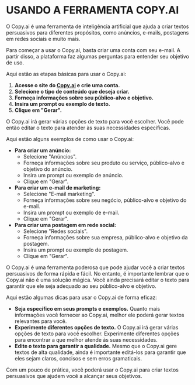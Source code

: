 # USANDO A FERRAMENTA COPY.AI
O Copy.ai é uma ferramenta de inteligência artificial que ajuda a criar textos persuasivos para diferentes propósitos, como anúncios, e-mails, postagens em redes sociais e muito mais.

Para começar a usar o Copy.ai, basta criar uma conta com seu e-mail. A partir disso, a plataforma faz algumas perguntas para entender seu objetivo de uso.

Aqui estão as etapas básicas para usar o Copy.ai:

1. **Acesse o site do [Copy.ai](https://www.copy.ai/) e crie uma conta.**
2. **Selecione o tipo de conteúdo que deseja criar.**
3. **Forneça informações sobre seu público-alvo e objetivo.**
4. **Insira um prompt ou exemplo de texto.**
5. **Clique em "Gerar".**

O Copy.ai irá gerar várias opções de texto para você escolher. Você pode então editar o texto para atender às suas necessidades específicas.

Aqui estão alguns exemplos de como usar o Copy.ai:

* **Para criar um anúncio:**
    * Selecione "Anúncios".
    * Forneça informações sobre seu produto ou serviço, público-alvo e objetivo do anúncio.
    * Insira um prompt ou exemplo de anúncio.
    * Clique em "Gerar".
* **Para criar um e-mail de marketing:**
    * Selecione "E-mail marketing".
    * Forneça informações sobre seu negócio, público-alvo e objetivo do e-mail.
    * Insira um prompt ou exemplo de e-mail.
    * Clique em "Gerar".
* **Para criar uma postagem em rede social:**
    * Selecione "Redes sociais".
    * Forneça informações sobre sua empresa, público-alvo e objetivo da postagem.
    * Insira um prompt ou exemplo de postagem.
    * Clique em "Gerar".

O Copy.ai é uma ferramenta poderosa que pode ajudar você a criar textos persuasivos de forma rápida e fácil. No entanto, é importante lembrar que o Copy.ai não é uma solução mágica. Você ainda precisará editar o texto para garantir que ele seja adequado ao seu público-alvo e objetivo.

Aqui estão algumas dicas para usar o Copy.ai de forma eficaz:

* **Seja específico em seus prompts e exemplos.** Quanto mais informações você fornecer ao Copy.ai, melhor ele poderá gerar textos relevantes para você.
* **Experimente diferentes opções de texto.** O Copy.ai irá gerar várias opções de texto para você escolher. Experimente diferentes opções para encontrar a que melhor atende às suas necessidades.
* **Edite o texto para garantir a qualidade.** Mesmo que o Copy.ai gere textos de alta qualidade, ainda é importante editá-los para garantir que eles sejam claros, concisos e sem erros gramaticais.

Com um pouco de prática, você poderá usar o Copy.ai para criar textos persuasivos que ajudem você a alcançar seus objetivos.